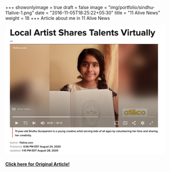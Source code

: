 +++
showonlyimage = true
draft = false
image = "img/portfolio/sindhu-11alive-1.png"
date = "2016-11-05T18:25:22+05:30"
title = "11 Alive News"
weight = 18
+++
Article about me in 11 Alive News

![KXLY Article](https://raw.githubusercontent.com/sindhus19/sindhus19.github.io/main/img/portfolio/sindhu-11alive-1.png)

#### **[Click here for Original Article!](https://www.11alive.com/video/entertainment/television/programs/atlanta-and-company/local-artist-shares-talents-virtually/85-af8edc6c-34a2-4d2a-b461-480f4578543f?fbclid=IwAR1O2q7OZyIwwlKDQ7NzLuN1AbwQFAsarmLYdggWyDTe021bpN82HJrlahM)**
